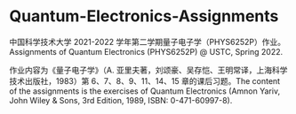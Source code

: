 # Quantum-Electronics-Assignments
中国科学技术大学 2021-2022 学年第二学期量子电子学（PHYS6252P）作业。Assignments of Quantum Electronics (PHYS6252P) @ USTC, Spring 2022.

作业内容为《量子电子学》（A. 亚里夫著，刘颂豪、吴存恺、王明常译，上海科学技术出版社，1983）第 6、7、8、9、11、14、15 章的课后习题。The content of the assignments is the exercises of Quantum Electronics (Amnon Yariv, John Wiley & Sons, 3rd Edition, 1989, ISBN: 0-471-60997-8).